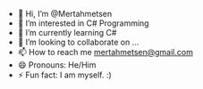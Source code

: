- 👋 Hi, I’m @Mertahmetsen
- 👀 I’m interested in C# Programming
- 🌱 I’m currently learning C#
- 💞️ I’m looking to collaborate on ...
- 📫 How to reach me mertahmetsen@gmail.com
- 😄 Pronouns: He/Him
- ⚡ Fun fact: I am myself. :)

<!---
Mertahmetsen/Mertahmetsen is a ✨ special ✨ repository because its `README.md` (this file) appears on your GitHub profile.
You can click the Preview link to take a look at your changes.
--->
